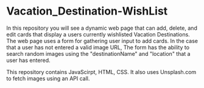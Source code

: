 # Vacation_Destination-WishList

In this repository you will see a dynamic web page that can add, delete, and edit cards that display a users currently wishlisted Vacation Destinations. 
The web page uses a form for gathering user input to add cards. In the case that a user has not entered a valid image URL, The form has the ability to search random images using the "destinationName" and "location" that a user has entered. 

This repository contains JavaScirpt, HTML, CSS. It also uses Unsplash.com to fetch images using an API call.
